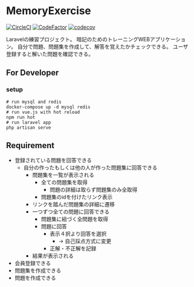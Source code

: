 # MemoryExercise
[![CircleCI](https://circleci.com/gh/Taurin190/MemoryExercise.svg?style=shield)](https://app.circleci.com/pipelines/github/Taurin190)
[![CodeFactor](https://www.codefactor.io/repository/github/taurin190/memoryexercise/badge)](https://www.codefactor.io/repository/github/taurin190/memoryexercise)
[![codecov](https://codecov.io/gh/Taurin190/MemoryExercise/branch/master/graph/badge.svg?token=M1OAYQGNQ9)](https://codecov.io/gh/Taurin190/MemoryExercise)

Laravelの練習プロジェクト。
暗記のためのトレーニングWEBアプリケーション。
自分で問題、問題集を作成して、解答を覚えたかチェックできる。
ユーザ登録すると解いた問題を確認できる。

## For Developer
### setup

    # run mysql and redis
    docker-compose up -d mysql redis
    # run vue.js with hot reload
    npm run hot
    # run laravel app
    php artisan serve

## Requirement
- 登録されている問題を回答できる
  - 自分の作ったもしくは他の人が作った問題集に回答できる
    - 問題集を一覧が表示される
      - 全ての問題集を取得
        - 問題の詳細は取らず問題集のみ全取得
      - 問題集のidを付けたリンク表示
    - リンクを踏んだ問題集の詳細に遷移
    - 一つずつ全ての問題に回答できる
      - 問題集に紐づく全問題を取得
      - 問題に回答
        - 表示４択より回答を選択
          - → 自己採点方式に変更
        - 正解・不正解を記録
    - 結果が表示される
- 会員登録できる
- 問題集を作成できる
- 問題を作成できる


